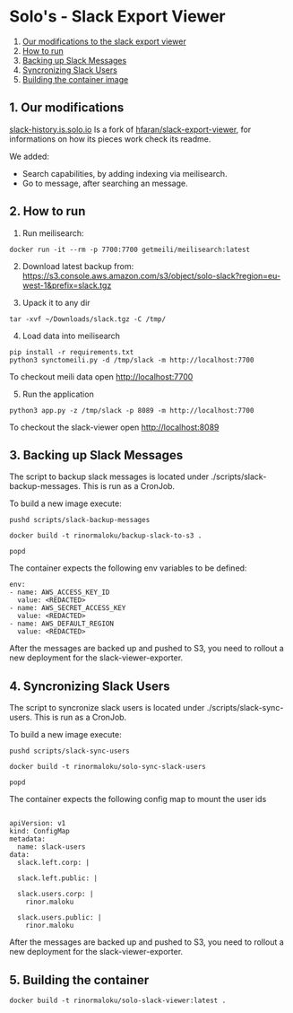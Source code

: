 # Solo's - Slack Export Viewer

1. [Our modifications to the slack export viewer](#Ourmodifications)
2. [How to run](#Howtorun)
3. [Backing up Slack Messages](#BackingupSlackMessages)
4. [Syncronizing Slack Users](#SyncronizingSlackUsers)
5. [Building the container image](#BuildingContainer)


##  1. <a name='Ourmodifications'></a>Our modifications

[slack-history.is.solo.io](https://slack-history.is.solo.io) Is a fork of [hfaran/slack-export-viewer](https://kandi.openweaver.com/python/hfaran/slack-export-viewer), for informations on how its pieces work check its readme.

We added: 
- Search capabilities, by adding indexing via meilisearch.
- Go to message, after searching an message.

##  2. <a name='Howtorun'></a>How to run

1. Run meilisearch:
```
docker run -it --rm -p 7700:7700 getmeili/meilisearch:latest
```

2. Download latest backup from: https://s3.console.aws.amazon.com/s3/object/solo-slack?region=eu-west-1&prefix=slack.tgz

3. Upack it to any dir
```
tar -xvf ~/Downloads/slack.tgz -C /tmp/
```

4. Load data into meilisearch
```
pip install -r requirements.txt
python3 synctomeili.py -d /tmp/slack -m http://localhost:7700
```

To checkout meili data open [http://localhost:7700](http://localhost:7700)

5. Run the application
```
python3 app.py -z /tmp/slack -p 8089 -m http://localhost:7700
```

To checkout the slack-viewer open [http://localhost:8089](http://localhost:8089)

##  3. <a name='BackingupSlackMessages'></a>Backing up Slack Messages

The script to backup slack messages is located under ./scripts/slack-backup-messages. This is run as a CronJob.


To build a new image execute:
```
pushd scripts/slack-backup-messages

docker build -t rinormaloku/backup-slack-to-s3 .  

popd
```

The container expects the following env variables to be defined:
```
env:
- name: AWS_ACCESS_KEY_ID
  value: <REDACTED>
- name: AWS_SECRET_ACCESS_KEY
  value: <REDACTED>
- name: AWS_DEFAULT_REGION
  value: <REDACTED>
```

After the messages are backed up and pushed to S3, you need to rollout a new deployment for the slack-viewer-exporter.

##  4. <a name='SyncronizingSlackUsers'></a>Syncronizing Slack Users

The script to syncronize slack users is located under ./scripts/slack-sync-users. This is run as a CronJob.


To build a new image execute:
```
pushd scripts/slack-sync-users

docker build -t rinormaloku/solo-sync-slack-users

popd
```

The container expects the following config map to mount the user ids
```

apiVersion: v1
kind: ConfigMap
metadata:
  name: slack-users
data:
  slack.left.corp: |

  slack.left.public: |

  slack.users.corp: |
    rinor.maloku

  slack.users.public: |
    rinor.maloku

```

After the messages are backed up and pushed to S3, you need to rollout a new deployment for the slack-viewer-exporter.


## 5. <a name='BuildingContainer'></a> Building the container

```
docker build -t rinormaloku/solo-slack-viewer:latest .
```
